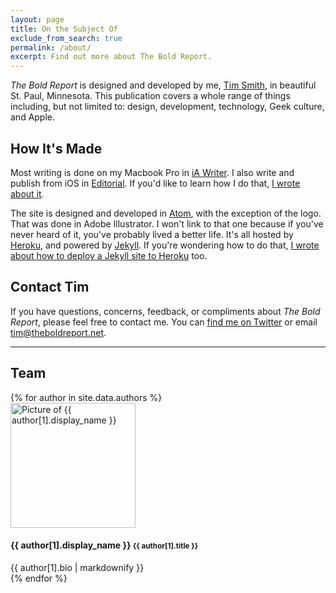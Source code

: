 ```yaml
---
layout: page
title: On the Subject Of
exclude_from_search: true
permalink: /about/
excerpt: Find out more about The Bold Report.
---
```


*The Bold Report* is designed and developed by me, [Tim Smith](http://ttimsmith.com), in beautiful St. Paul, Minnesota. This publication covers a whole range of things including, but not limited to: design, development, technology, Geek culture, and Apple.

## How It's Made

Most writing is done on my Macbook Pro in [iA Writer](https://ia.net/writer). I also write and publish from iOS in [Editorial](http://omz-software.com/editorial/). If you'd like to learn how I do that, [I wrote about it](/2016/01/publishing-to-jekyll-from-ios/).

The site is designed and developed in [Atom](https://atom.io/), with the exception of the logo. That was done in Adobe Illustrator. I won't link to that one because if you've never heard of it, you've probably lived a better life. It's all hosted by [Heroku](https://www.heroku.com), and powered by [Jekyll](http://jekyllrb.com). If you're wondering how to do that, [I wrote about how to deploy a Jekyll site to Heroku](/2015/06/hosting-a-jekyll-site-on-heroku/) too.

## Contact Tim

If you have questions, concerns, feedback, or compliments about *The Bold Report*, please feel free to contact me. You can [find me on Twitter](https://twitter.com/smithtimmytim) or email [tim@theboldreport.net](mailto:tim@theboldreport.net).

---

## Team

<div class="authors">
  {% for author in site.data.authors %}
    <div class="author">
      <img src="//gravatar.com/avatar/{{ author[1].gravatar}}?s=200" alt="Picture of {{ author[1].display_name }}" class="author__picture" height="200" width="200" />
      <div class="author__info">
        <h4 class="author__name">{{ author[1].display_name }} <small class="author__title">{{ author[1].title }}</small></h4>
        {{ author[1].bio | markdownify }}
      </div>
    </div>
  {% endfor %}
</div><!-- /.authors -->
